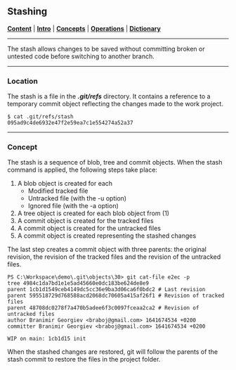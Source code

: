 ## Stashing
[**Content**](../README.md) |
[**Intro**](../01-Introduction) |
[**Concepts**](./) |
[**Operations**](../03-Operations) |
[**Dictionary**](../04-Appendix/dictionary.md)
________________________________________________________________________________

The stash allows changes to be saved without committing broken or untested 
code before switching to another branch.

-------------------------------------------------------------------------------
### Location
The stash is a file in the ***.git/refs*** directory. It contains a
reference to a temporary commit object reflecting the changes made to the 
work project.

```shell
$ cat .git/refs/stash
095ad9c4de6932e47f2e59ea7c1e554274a52a37
```

-------------------------------------------------------------------------------
### Concept
The stash is a sequence of blob, tree and commit objects. When the stash 
command is applied, the following steps take place:

1. A blob object is created for each
   - Modified tracked file
   - Untracked file (with the -u option)
   - Ignored file (with the -a option)
2. A tree object is created for each blob object from (1)
3. A commit object is created for the tracked files
4. A commit object is created for the untracked files
5. A commit object is created representing the stashed changes

The last step creates a commit object with three parents: the original
revision, the revision of the tracked files and the revision of the 
untracked files.

```shell
PS C:\Workspace\demo\.git\objects\30> git cat-file e2ec -p
tree 4984c1da7bd1e1e5ad45660e0dc183be624de8e9
parent 1cb1d1549ceb4149dc5cc36e9ba3d06ca6f0bdc2 # Last revision
parent 595518729d768588acd2068dc70605a415af26f1 # Revision of tracked files
parent 48708dc0278f7a470b5adee6f3c0097fceaa2ca2 # Revision of untracked files
author Branimir Georgiev <braboj@gmail.com> 1641674534 +0200
committer Branimir Georgiev <braboj@gmail.com> 1641674534 +0200

WIP on main: 1cb1d15 init
```
When the stashed changes are restored, git will follow the parents of the 
stash commit to restore the files in the project folder. 
